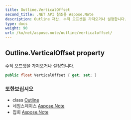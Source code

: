 ```yaml
---
title: Outline.VerticalOffset
second_title: .NET API 참조용 Aspose.Note
description: Outline 재산. 수직 오프셋을 가져오거나 설정합니다.
type: docs
weight: 90
url: /ko/net/aspose.note/outline/verticaloffset/
---
```

## Outline.VerticalOffset property

수직 오프셋을 가져오거나 설정합니다.

```csharp
public float VerticalOffset { get; set; }
```

### 또한보십시오

* class [Outline](../)
* 네임스페이스 [Aspose.Note](../../outline/)
* 집회 [Aspose.Note](../../../)


